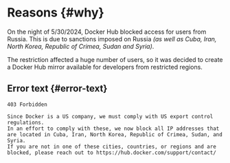 # Reasons {#why}

On the night of 5/30/2024, Docker Hub blocked access for users from Russia. This is due to sanctions imposed on Russia _(as well as Cuba, Iran, North Korea, Republic of Crimea, Sudan and Syria)_.

The restriction affected a huge number of users, so it was decided to create a Docker Hub mirror available for developers from restricted regions.

## Error text {#error-text}

```
403 Forbidden

Since Docker is a US company, we must comply with US export control regulations.
In an effort to comply with these, we now block all IP addresses that are located in Cuba, Iran, North Korea, Republic of Crimea, Sudan, and Syria.
If you are not in one of these cities, countries, or regions and are blocked, please reach out to https://hub.docker.com/support/contact/
```
